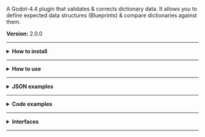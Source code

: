 
A Godot-4.4 plugin that validates & corrects dictionary data.
It allows you to define expected data structures (Blueprints) & compare dictionaries against them.

**Version:** 2.0.0

------------

<details><summary><b>How to install</b></summary>

------------

If everything installed correctly, both the `Blueprint`, `BlueprintMatch`, & `BlueprintManager` classes should be globally available in your GDScripts.

### From Asset Library:
 1. In your Godot project, navigate to the "Asset Library" tab & search for ["Blueprint - Data Validation" or just "Blueprint"](https://godotengine.org/asset-library/asset/4098).
 2. Click "Download" & make sure only the `addons/Blueprint` folder is selected, you dont need any of the other files.
 3. Click "Install" to merge the selected files with your project.
 4. (Optional) Activate the plugin from `Project -> Project Setings -> Plugins`, then refresh the project.
### From Github:
 1. Navigate to the latest [Github](https://github.com/phosxd/Blueprint) release. Typically found on the right-hand side under "Releases".
 2. Download the ZIP file for the latest release.
 3. Unpack the ZIP file to a new folder & delete the ZIP file.
 4. Move the `addons/Blueprint` folder from your new folder to the "addons" folder in your Godot project.
 5. (Optional) Activate the plugin from `Project -> Project Setings -> Plugins`, then refresh the project.

Alternatively, you can download from the "main" branch which may include new features but can also contain unfinished code or unexpected issues. Bug reports for unreleased versions are not accepted.

</details>

------------

<details><summary><b>How to use</b></summary>

------------

# Making a `Blueprint`:
Generally you should make a blueprint by writing it in a `.json` file. The JSON file can be read & registered during run-time with the `add_blueprint_from_file` method from the `BlueprintManager` class.

A blueprint consists of key/value pairs where the value is a dictionary of parameters (aka "parameter set") that determine what is expected of the value being matched to it.

# Base parameters:
## `type`:
Required parameter.
Expressed as a string, determines the type of the value.
Parameters that are not applicable paired with the specified type are simply ignored.
Valid types:
- "string"
- "bool"
- "int"
- "float"
- "array"
- "dict"

Exceptions:
- If `null`, the value can be of any type.
- If begins with `>`, references a blueprint.
- If begins with `/`, references a base class.
This does NOT reference Variant Types (E.g. `Vector2`, `Color`, `Callable`, or anything else defined in `Variant.Type`).
This does NOT reference custom classes, only the base Godot classes in `ClassDB.get_class_list()`.
`default` or `enum` parameters paired with a type referencing a base class would need to be defined during run-time as you cannot construct class objects through JSON.
## `optional`:
Expressed as a boolean, determines whether or not this value is required to be included.
## `default`:
Required parameter except when `type` references a blueprint.
Determines what the value should default to if it is not already *properly* defined.
## `range`:
Expressed as an array of 2 integers, determines the minimum & maximum size/length of the value. If `null` then the value can have any size or length.
## `step`:
Expressed as an integer or float, determines the step size which value size/length should be a multiple of. Should never be `0`. If `null` then the value does not need to be a multiple of the step.
## `enum`:
Expressed as an array, determines the expected values.

# String parameters:
## `prefix`:
Expressed as a string, determines the prefix the value must have.
## `suffix`:
Expressed as a string, determines the suffix the value must have.
## `format`:
Expressed as a string, determines the format the value must follow. Custom formats can be added to Blueprints, see [add_format](#methods).
Valid formats:
- "digits"
- "integer"
- "float"
- "letters"
- "uppercase"
- "lowercase"
- "ascii"
- "hexadecimal"
- "date_yyyy_mm_dd"
- "date_mm_dd_yyyy"
- "time_12_hour"
- "time_12_hour_signed"
- "time_24_hour"
- "email"
- "url"
## `regex`:
Expressed as a string, determines the RegEx pattern the value must follow. (Advanced).
For information on what RegEx is & how it works, refer to the [Regular Expressions Wikipedia page](https://en.wikipedia.org/wiki/Regular_expression).

# Array parameters:
## `element_types`:
Expressed as an array of strings, determines the type of all elements in the array.

</details>

------------

<details><summary><b>JSON examples</b></summary>

------------

# Player:
```json
{
	"name": {
		"type": "string",
		"range": [4,20],
		"regex": "[[:alnum:]]+",
		"default": "placeholder",
	},
	"health": {
		"type": "int",
		"range": [0,100],
		"default": 100,
	},
	"inventory": {
		"type": "array",
		"range": null,
		"element_types": [">item"],
		"default": [],
	},
	"date_joined": {
		"type": "string",
		"format": "date_yyyy_mm_dd",
		"default": "none",
	},
}
```
In this example, the blueprint specifies:
- `name` should be a string with a length between 4 & 20 characters, only containing letters & digits (expressed through Regex).
- `health` should be an integer between 0 & 100.
- `inventory` should be an array with unlimited size, and that contains dictionaries matching the item blueprint.
- `date_joined` should be a string that follows the YYYY/MM/DD date format (E.g. "2008/12/5").

# Item:
```json
{
	"id": {
		"type": "string",
		"enum": ["helmet", "sword", "cookie", "placeholder"],
		"default": "placeholder",
	},
	"metadata": {
		"type": "dict",
		"default": {},
		"optional": true,
	},
}
```
In this example, the blueprint specifies:
- `id` should be a string that matches one of the values defined in the `enum` parameter.
- `metadata` should be a dictionary containing anything, OR should not exist at all.

</details>

------------

<details><summary><b>Code examples</b></summary>

------------

# Creating a `Blueprint`:
```gdscript
var example_blueprint := Blueprint.new('example', {
	'example': {
		'type': 'string',
		'default': 'some string',
	},
})
```
In this example, we create a new Blueprint with the name "example" and with an example blueprint dictionary.
This `Blueprint` is now accesible with `BlueprintManager.get_blueprint` if the reference to the variable is lost.

# Getting a `Blueprint`:
```gdscript
var example_blueprint = BlueprintManager.get_blueprint('example')
if example_blueprint == null: return
if example_blueprint.valid == false: return
```
In this example we retrieve an already created `Blueprint` with the name "example" from the `BlueprintManager`.
If no `Blueprint` by the name "example" is found then we do not use it.
If the `Blueprint` IS found but it is invalid, we should also not use it.

# Generating new dictionary from a `Blueprint`:
```gdscript
var match_result:BlueprintMatch = example_blueprint.match({})
var new_dictionary:Dictionary = match_result.matched
```
In this example we match an empty dictionary against the example `Blueprint` which fills it with the `Blueprint`s default values.
We then access the fixed dictionary from the `BlueprintMatch` returned from the match.

</details>

------------

<details><summary><b>Interfaces</b></summary>

------------

# `Blueprint`:
## Properties:
- `data:Dictionary`: Blueprint data. If modified (which is not recommended), `_validate` needs to be called immediately after.
## Methods:
- `_init(name:String, data:Dictionary) -> void`: Initializes, then registers in the `BlueprintManager`.
- `match(data:Dictionary) -> BlueprintMatch`: Matches the `object` to this Blueprint, mismatched values will be fixed. Returns a `BlueprintMatch` with the fixed "object" & an unordered list of matching errors.
- `add_format(name:String, regex_pattern:String) -> void`: Adds the RegEx pattern to the list of available formats for all Blueprints.

# `BlueprintMatch`:
## Properties:
- `matched:Variant`: The variable after matching.
- `errors:Dictionary[String, Blueprint.error]`: All matching errors, as Blueprint error codes.

# `BlueprintManager`:
## Properties:
- `registered_blueprints:Dictionary[String,Blueprint]`: All currently registered `Blueprint`s.
## Methods:
- `add_blueprint(name:String, blueprint:Blueprint) -> bool`: Registers the `Blueprint`. Returns true if successfully added the `Blueprint`. Automatically called when a `Blueprint` is created.
- `remove_blueprint(name:String) -> void`: Removes the `Blueprint` by it's registered name. Does nothing if it doesn't exist.
- `get_blueprint(name:String) -> Blueprint`: Returns the `Blueprint` by it's registered name. Returns `null` if it doesn't exist.
- `add_blueprint_from_file(name:String, filepath:String) -> bool`: Registers a `Blueprint` from a JSON file. Returns whether or not the `Blueprint` is valid.

</details>

------------
